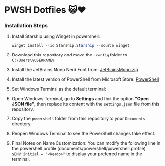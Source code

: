 # PWSH Dotfiles 😺❤️

### Installation Steps

1. Install Starship using Winget in powershell:
   ```powershell
   winget install --id Starship.Starship --source winget
   ```

2. Download this repository and move the `.config` folder to `C:\Users\%USERNAME%`:


3. Install the JetBrains Mono Nerd Font from: [JetBrainsMono.zip](https://github.com/ryanoasis/nerd-fonts/releases/download/v3.0.2/JetBrainsMono.zip)

4. Install the latest version of PowerShell from Microsoft Store: [PowerShell](https://apps.microsoft.com/store/detail/powershell/9MZ1SNWT0N5D?hl=en-us&gl=us)



6. Set Windows Terminal as the default terminal:
   

8. Open Windows Terminal, go to **Settings** and find the option **"Open JSON file"**, then replace its content with the `settings.json` file from this repository.


9. Copy the `powershell` folder from this repository to your `Documents` directory.

10. Reopen Windows Terminal to see the PowerShell changes take effect.

11. Final Notes on Name Customization:
   You can modify the following line in the powershell profile  (documents/powershell/powershell.profile)  `$ENV:initial = "<Kendo>"` to display your preferred name in the terminal.


